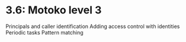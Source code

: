 # 3.6: Motoko level 3


Principals and caller identification
Adding access control with identities
Periodic tasks
Pattern matching



